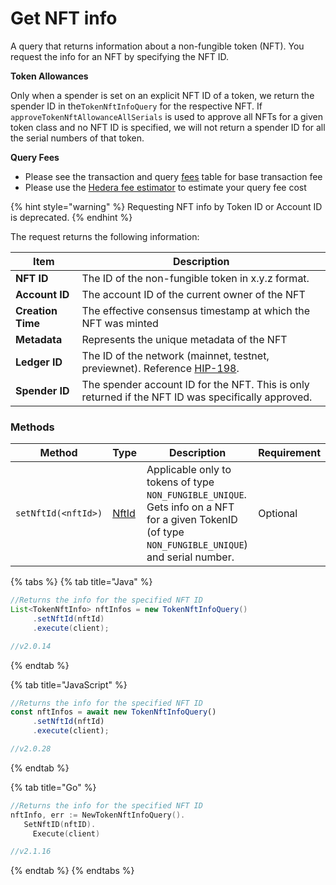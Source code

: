 # Get NFT info

A query that returns information about a non-fungible token (NFT). You request the info for an NFT by specifying the NFT ID.

**Token Allowances**

Only when a spender is set on an explicit NFT ID of a token, we return the spender ID in the`TokenNftInfoQuery` for the respective NFT. If `approveTokenNftAllowanceAllSerials` is used to approve all NFTs for a given token class and no NFT ID is specified, we will not return a spender ID for all the serial numbers of that token.

**Query Fees**

* Please see the transaction and query [fees](../../../networks/mainnet/fees/#transaction-and-query-fees) table for base transaction fee
* Please use the [Hedera fee estimator](https://hedera.com/fees) to estimate your query fee cost

{% hint style="warning" %}
Requesting NFT info by Token ID or Account ID is deprecated.
{% endhint %}

The request returns the following information:

| Item              | Description                                                                                                     |
| ----------------- | --------------------------------------------------------------------------------------------------------------- |
| **NFT ID**        | The ID of the non-fungible token in x.y.z format.                                                               |
| **Account ID**    | The account ID of the current owner of the NFT                                                                  |
| **Creation Time** | The effective consensus timestamp at which the NFT was minted                                                   |
| **Metadata**      | Represents the unique metadata of the NFT                                                                       |
| **Ledger ID**     | The ID of the network (mainnet, testnet, previewnet). Reference [HIP-198](https://hips.hedera.com/hip/hip-198). |
| **Spender ID**    | The spender account ID for the NFT. This is only returned if the NFT ID was specifically approved.              |

### Methods

| Method                    | Type               | Description                                                                                                                                        | Requirement |
| ------------------------- | ------------------ | -------------------------------------------------------------------------------------------------------------------------------------------------- | ----------- |
| `setNftId(<nftId>)` | [NftId](nft-id.md) | Applicable only to tokens of type `NON_FUNGIBLE_UNIQUE`. Gets info on a NFT for a given TokenID (of type `NON_FUNGIBLE_UNIQUE`) and serial number. | Optional    |

{% tabs %}
{% tab title="Java" %}
```java
//Returns the info for the specified NFT ID
List<TokenNftInfo> nftInfos = new TokenNftInfoQuery()
     .setNftId(nftId)
     .execute(client);

//v2.0.14
```
{% endtab %}

{% tab title="JavaScript" %}
```javascript
//Returns the info for the specified NFT ID
const nftInfos = await new TokenNftInfoQuery()
     .setNftId(nftId)
     .execute(client);

//v2.0.28
```
{% endtab %}

{% tab title="Go" %}
```go
//Returns the info for the specified NFT ID
nftInfo, err := NewTokenNftInfoQuery().
   SetNftID(nftID).
     Execute(client)

//v2.1.16
```
{% endtab %}
{% endtabs %}
